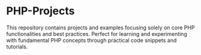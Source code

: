 # PHP-Projects
This repository contains projects and examples focusing solely on core PHP functionalities and best practices. Perfect for learning and experimenting with fundamental PHP concepts through practical code snippets and tutorials.
